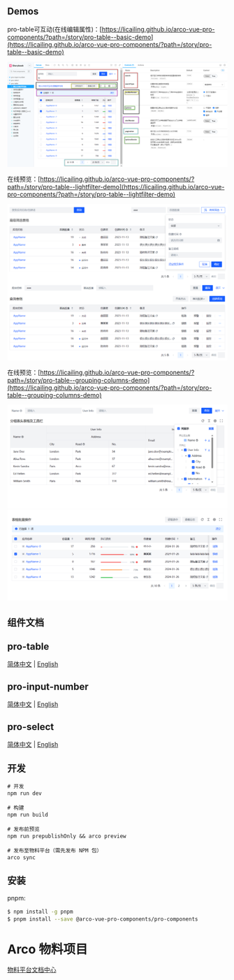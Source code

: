 ## Demos

pro-table可互动(在线编辑属性)：[https://licailing.github.io/arco-vue-pro-components/?path=/story/pro-table--basic-demo](https://licailing.github.io/arco-vue-pro-components/?path=/story/pro-table--basic-demo)

![pro-table可互动(在线编辑属性)](/packages/pro-components/assets/images/storybook_pro-table_basic.png)

在线预览：[https://licailing.github.io/arco-vue-pro-components/?path=/story/pro-table--lightfilter-demo](https://licailing.github.io/arco-vue-pro-components/?path=/story/pro-table--lightfilter-demo)

![pro-table筛选](/packages/pro-components/assets/images/pro-table.png)

在线预览：[https://licailing.github.io/arco-vue-pro-components/?path=/story/pro-table--grouping-columns-demo](https://licailing.github.io/arco-vue-pro-components/?path=/story/pro-table--grouping-columns-demo)

![pro-table筛选](/packages/pro-components/assets/images/group-columns-setting.png)
![pro-table筛选](/packages/pro-components/assets/images/table-alert.png)

## 组件文档

## pro-table

[简体中文](/packages/pro-components/components/pro-table/README.md) | [English](/packages/pro-components/components/pro-table/README.en-US.md)

## pro-input-number

[简体中文](/packages/pro-components/components/pro-input-number/README.md) | [English](/packages/pro-components/components/pro-input-number/README.en-US.md)

## pro-select

[简体中文](/packages/pro-components/components/pro-select/README.md) | [English](/packages/pro-components/components/pro-select/README.en-US.md)

## 开发

```
# 开发
npm run dev

# 构建
npm run build

# 发布前预览
npm run prepublishOnly && arco preview

# 发布至物料平台（需先发布 NPM 包）
arco sync
```

## 安装

pnpm:

```bash
$ npm install -g pnpm
$ pnpm install --save @arco-vue-pro-components/pro-components
```

# Arco 物料项目

[物料平台文档中心](https://arco.design/docs/material/guide)
